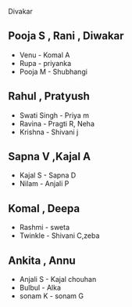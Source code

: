 Divakar
## Pooja S , Rani , Diwakar
- Venu - Komal A 
- Rupa - priyanka
- Pooja M - Shubhangi

## Rahul , Pratyush

- Swati Singh  - Priya m
- Ravina - Pragti R, Neha
- Krishna - Shivani j

## Sapna V ,Kajal A
- Kajal S  - Sapna D
- Nilam  -  Anjali P

## Komal , Deepa
- Rashmi  - sweta
- Twinkle  - Shivani C,zeba

## Ankita , Annu
- Anjali S - Kajal chouhan
- Bulbul - Alka
- sonam K - sonam G
